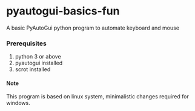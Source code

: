 # pyautogui-basics-fun
A basic PyAutoGui python program to automate keyboard and mouse
### Prerequisites
1. python 3 or above
2. pyautogui installed
3. scrot installed

#### Note
This program is based on linux system, minimalistic changes required for windows.
